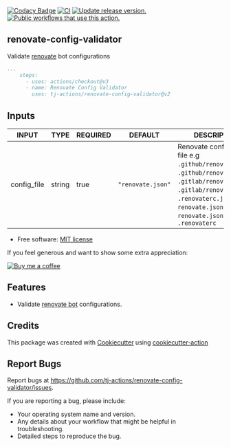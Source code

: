 [![Codacy Badge](https://app.codacy.com/project/badge/Grade/54e35db039834381b1f07ca33e7aa6e9)](https://app.codacy.com/gh/tj-actions/renovate-config-validator/dashboard?utm_source=gh&utm_medium=referral&utm_content=&utm_campaign=Badge_grade)
[![CI](https://github.com/tj-actions/verify-changed-files/workflows/CI/badge.svg)](https://github.com/tj-actions/renovate-config-validator/actions?query=workflow%3ACI)
[![Update release version.](https://github.com/tj-actions/renovate-config-validator/workflows/Update%20release%20version./badge.svg)](https://github.com/tj-actions/renovate-config-validator/actions?query=workflow%3A%22Update+release+version.%22)
[![Public workflows that use this action.](https://img.shields.io/endpoint?url=https%3A%2F%2Fused-by.vercel.app%2Fapi%2Fgithub-actions%2Fused-by%3Faction%3Dtj-actions%2Frenovate-config-validator%26badge%3Dtrue)](https://github.com/search?o=desc\&q=tj-actions+renovate-config-validator+path%3A.github%2Fworkflows+language%3AYAML\&s=\&type=Code)

## renovate-config-validator

Validate [renovate](https://github.com/renovatebot/renovate) bot configurations

```yaml
...
    steps:
      - uses: actions/checkout@v3
      - name: Renovate Config Validator
        uses: tj-actions/renovate-config-validator@v2
```

## Inputs

<!-- AUTO-DOC-INPUT:START - Do not remove or modify this section -->

|    INPUT    |  TYPE  | REQUIRED |      DEFAULT      |                                                                                                     DESCRIPTION                                                                                                     |
|-------------|--------|----------|-------------------|---------------------------------------------------------------------------------------------------------------------------------------------------------------------------------------------------------------------|
| config\_file | string |   true   | `"renovate.json"` | Renovate configuration file e.g `.github/renovate.json`, <br>`.github/renovate.json5`, `.gitlab/renovate.json`, `.gitlab/renovate.json5`, `.renovaterc.json`, `renovate.json`, <br>`renovate.json5`, `.renovaterc`  |

<!-- AUTO-DOC-INPUT:END -->

*   Free software: [MIT license](LICENSE)

If you feel generous and want to show some extra appreciation:

[![Buy me a coffee][buymeacoffee-shield]][buymeacoffee]

[buymeacoffee]: https://www.buymeacoffee.com/jackton1

[buymeacoffee-shield]: https://www.buymeacoffee.com/assets/img/custom_images/orange_img.png

## Features

*   Validate [renovate bot](https://github.com/renovatebot/renovate) configurations.

## Credits

This package was created with [Cookiecutter](https://github.com/cookiecutter/cookiecutter) using [cookiecutter-action](https://github.com/tj-actions/cookiecutter-action)

## Report Bugs

Report bugs at https://github.com/tj-actions/renovate-config-validator/issues.

If you are reporting a bug, please include:

*   Your operating system name and version.
*   Any details about your workflow that might be helpful in troubleshooting.
*   Detailed steps to reproduce the bug.
